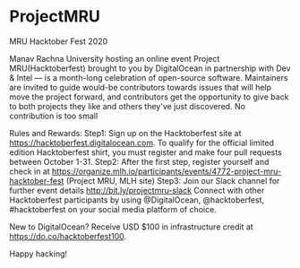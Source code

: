 # ProjectMRU
MRU Hacktober Fest 2020

Manav Rachna University hosting an online event Project MRU(Hacktoberfest)
brought to you by DigitalOcean in partnership with Dev & Intel — is a month-long celebration of open-source software.
Maintainers are invited to guide would-be contributors towards issues that will help move the project forward, and contributors get the opportunity to give back to both projects they like and others they've just discovered.
No contribution is too small

Rules and Rewards:
Step1: 
Sign up on the Hacktoberfest site at https://hacktoberfest.digitalocean.com. To qualify for the official limited edition Hacktoberfest shirt, you must register and make four pull requests between October 1-31.
Step2:
After the first step, register yourself and check in at  https://organize.mlh.io/participants/events/4772-project-mru-hacktober-fest (Project MRU, MLH site)
Step3:
Join our Slack channel for further event details http://bit.ly/projectmru-slack
Connect with other Hacktoberfest participants by using @DigitalOcean, @hacktoberfest, #hacktoberfest on your social media platform of choice.

New to DigitalOcean? Receive USD $100 in infrastructure credit at https://do.co/hacktoberfest100.

Happy hacking!
